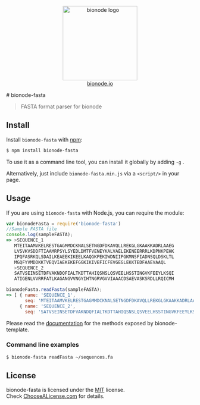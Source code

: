 <p align="center">
  <a href="http://bionode.io">
    <img height="200" width="200" title="bionode" alt="bionode logo" src="https://rawgithub.com/bionode/bionode/master/docs/bionode-logo.min.svg"/>
  </a>
  <br/>
  <a href="http://bionode.io/">bionode.io</a>
</p>
# bionode-fasta


> FASTA format parser for bionode


Install
-------

Install ```bionode-fasta``` with [npm](//npmjs.org):

```sh
$ npm install bionode-fasta
```
To use it as a command line tool, you can install it globally by adding ```-g``` .

Alternatively, just include `bionode-fasta.min.js` via a `<script/>` in your page.

Usage
-----

If you are using ```bionode-fasta``` with Node.js, you can require the module:

```js
var bionodeFasta = require('bionode-fasta')
//Sample FASTA file
console.log(sampleFASTA);
=> >SEQUENCE_1
   MTEITAAMVKELRESTGAGMMDCKNALSETNGDFDKAVQLLREKGLGKAAKKADRLAAEG
   LVSVKVSDDFTIAAMRPSYLSYEDLDMTFVENEYKALVAELEKENEERRRLKDPNKPEHK
   IPQFASRKQLSDAILKEAEEKIKEELKAQGKPEKIWDNIIPGKMNSFIADNSQLDSKLTL
   MGQFYVMDDKKTVEQVIAEKEKEFGGKIKIVEFICFEVGEGLEKKTEDFAAEVAAQL
   >SEQUENCE_2
   SATVSEINSETDFVAKNDQFIALTKDTTAHIQSNSLQSVEELHSSTINGVKFEEYLKSQI
   ATIGENLVVRRFATLKAGANGVVNGYIHTNGRVGVVIAAACDSAEVASKSRDLLRQICMH

bionodeFasta.readFasta(sampleFASTA);
=> [ { name: 'SEQUENCE_1',
       seq: 'MTEITAAMVKELRESTGAGMMDCKNALSETNGDFDKAVQLLREKGLGKAAKKADRLAAEGLVSVKVSDDFTIAAMRPSYLSYEDLDMTFVENEYKALVAELEKENEERRRLKDPNKPEHKIPQFASRKQLSDAILKEAEEKIKEELKAQGKPEKIWDNIIPGKMNSFIADNSQLDSKLTLMGQFYVMDDKKTVEQVIAEKEKEFGGKIKIVEFICFEVGEGLEKKTEDFAAEVAAQL' },
     { name: 'SEQUENCE_2',
       seq: 'SATVSEINSETDFVAKNDQFIALTKDTTAHIQSNSLQSVEELHSSTINGVKFEEYLKSQIATIGENLVVRRFATLKAGANGVVNGYIHTNGRVGVVIAAACDSAEVASKSRDLLRQICMH' } ]
```

Please read the [documentation](http://rawgit.com/alanrice/bionode-fasta/master/docs/bionode-fasta.html) for the methods exposed by bionode-template.

### Command line examples
```sh
$ bionode-fasta readFasta ~/sequences.fa
```

License
--------

bionode-fasta is licensed under the [MIT](https://raw.github.com/bionode/bionode-template/master/LICENSE) license.  
Check [ChooseALicense.com](http://choosealicense.com/licenses/mit) for details.
